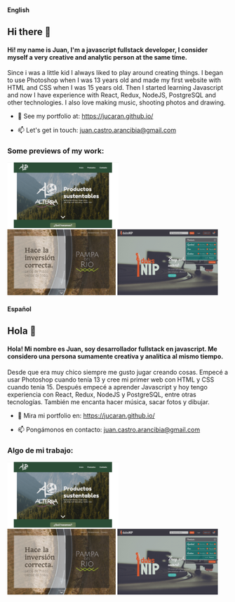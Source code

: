 #### English
## Hi there 👋

<!--
**jucaran/jucaran** is a ✨ _special_ ✨ repository because its `README.md` (this file) appears on your GitHub profile.

Here are some ideas to get you started:

- 🔭 I’m currently working on ...
- 🌱 I’m currently learning ...
- 👯 I’m looking to collaborate on ...
- 🤔 I’m looking for help with ...
- 💬 Ask me about ...
- 📫 How to reach me: ...
- 😄 Pronouns: ...
- ⚡ Fun fact: ...
-->

#### Hi! my name is Juan, I'm a javascript fullstack developer, I consider myself a very creative and analytic person at the same time.

Since i was a little kid I always liked to play around creating things. I began to use Photoshop when I was 13 years old and made my first website with HTML and CSS when I was 15 years old. Then I started learning Javascript and now I have experience with React, Redux, NodeJS, PostgreSQL and other technologies.
I also love making music, shooting photos and drawing.

- 🔭 See my portfolio at:
https://jucaran.github.io/

- 📫 Let's get in touch:
juan.castro.arancibia@gmail.com 

### Some previews of my work:
<a href="https://github.com/jucaran/alterra"><img src="./alterra_preview.png" alt="Alterra preview" height="150"/></a>
<a href="https://github.com/jucaran/pampa-del-rio"><img src="./pampa_preview.png" alt="Pampas del Rio preview" height="150"/></a>
<a href="https://github.com/jucaran/dubsnip-store"><img src="./dubsnip_preview.png" alt="Dubsnip preview" height="150"/></a>

#### Español
## Hola 👋

#### Hola! Mi nombre es Juan, soy desarrollador fullstack en javascript. Me considero una persona sumamente creativa y analítica al mismo tiempo.

Desde que era muy chico siempre me gusto jugar creando cosas. Empecé a usar Photoshop cuando tenía 13 y cree mi primer web con HTML y CSS cuando tenia 15. Después empecé a aprender Javascript y hoy tengo experiencia con React, Redux, NodeJS y PostgreSQL, entre otras tecnologías.
También me encanta hacer música, sacar fotos y dibujar. 

- 🔭 Mira mi portfolio en:
https://jucaran.github.io/

- 📫 Pongámonos en contacto: 
juan.castro.arancibia@gmail.com


### Algo de mi trabajo:
<a href="https://github.com/jucaran/alterra"><img src="./alterra_preview.png" alt="Alterra preview" height="150"/></a>
<a href="https://github.com/jucaran/pampa-del-rio"><img src="./pampa_preview.png" alt="Pampas del Rio preview" height="150"/></a>
<a href="https://github.com/jucaran/dubsnip-store"><img src="./dubsnip_preview.png" alt="Dubsnip preview" height="150"/></a>
